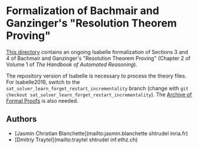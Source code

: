 # Formalization of Bachmair and Ganzinger's "Resolution Theorem Proving" #

[This directory](https://bitbucket.org/jasmin_blanchette/isafol/src/master/Bachmair_Ganzinger/) contains an ongoing Isabelle formalization of Sections 3 and 4 of Bachmair and Ganzinger's "Resolution Theorem Proving" (Chapter 2 of Volume 1 of _The Handbook of Automated Reasoning_).

The repository version of Isabelle is necessary to process the theory files. For Isabelle2016,  switch to the ``sat_solver_learn_forget_restart_incrementality`` branch (change with  ``git checkout sat_solver_learn_forget_restart_incrementality``). The [Archive of Formal Proofs](http://afp.sourceforge.net/) is also needed.

## Authors ##

* [Jasmin Christian Blanchette](mailto:jasmin.blanchette shtrudel inria.fr)
* [Dmitriy Traytel](mailto:traytel shtrudel inf.ethz.ch)
